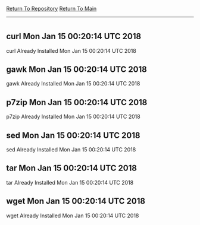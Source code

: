 [Return To Repository](https://github.com/deathbybandaid/piholeparser/)
[Return To Main](https://github.com/deathbybandaid/piholeparser/blob/master/RecentRunLogs/Mainlog.md)
____________________________________
# 
## curl Mon Jan 15 00:20:14 UTC 2018
curl Already Installed Mon Jan 15 00:20:14 UTC 2018
## gawk Mon Jan 15 00:20:14 UTC 2018
gawk Already Installed Mon Jan 15 00:20:14 UTC 2018
## p7zip Mon Jan 15 00:20:14 UTC 2018
p7zip Already Installed Mon Jan 15 00:20:14 UTC 2018
## sed Mon Jan 15 00:20:14 UTC 2018
sed Already Installed Mon Jan 15 00:20:14 UTC 2018
## tar Mon Jan 15 00:20:14 UTC 2018
tar Already Installed Mon Jan 15 00:20:14 UTC 2018
## wget Mon Jan 15 00:20:14 UTC 2018
wget Already Installed Mon Jan 15 00:20:14 UTC 2018
